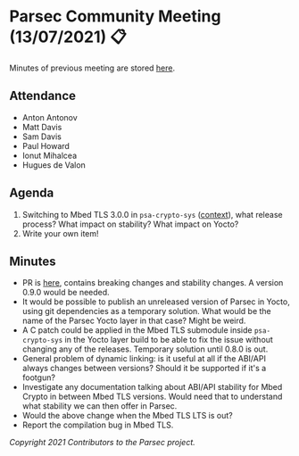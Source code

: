 # Parsec Community Meeting (13/07/2021) 📋

Minutes of previous meeting are stored
[here](https://github.com/parallaxsecond/community/tree/main/minutes).

## Attendance

- Anton Antonov
- Matt Davis
- Sam Davis
- Paul Howard
- Ionut Mihalcea
- Hugues de Valon

## Agenda

1. Switching to Mbed TLS 3.0.0 in `psa-crypto-sys`
   ([context](https://github.com/parallaxsecond/rust-psa-crypto/issues/85)), what release process?
   What impact on stability? What impact on Yocto?
2. Write your own item!

## Minutes

- PR is [here](https://github.com/parallaxsecond/rust-psa-crypto/pull/88), contains breaking changes
   and stability changes. A version 0.9.0 would be needed.
- It would be possible to publish an unreleased version of Parsec in Yocto, using git dependencies
   as a temporary solution. What would be the name of the Parsec Yocto layer in that case? Might be
   weird.
- A C patch could be applied in the Mbed TLS submodule inside `psa-crypto-sys` in the Yocto layer
   build to be able to fix the issue without changing any of the releases. Temporary solution until
   0.8.0 is out.
- General problem of dynamic linking: is it useful at all if the ABI/API always changes between
   versions? Should it be supported if it's a footgun?
- Investigate any documentation talking about ABI/API stability for Mbed Crypto in between Mbed TLS
   versions. Would need that to understand what stability we can then offer in Parsec.
- Would the above change when the Mbed TLS LTS is out?
- Report the compilation bug in Mbed TLS.

*Copyright 2021 Contributors to the Parsec project.*
